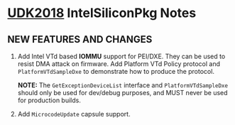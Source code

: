 # [UDK2018]( https://github.com/tianocore/tianocore.github.io/wiki/UDK2018) IntelSiliconPkg Notes

##                            NEW FEATURES AND CHANGES
1. Add Intel VTd based **IOMMU** support for PEI/DXE. They can be used to resist DMA attack on firmware.
   Add Platform VTd Policy protocol and `PlatformVTdSampleDxe` to demonstrate how to produce the protocol.
   
   **NOTE:** The `GetExceptionDeviceList` interface and `PlatformVTdSampleDxe` should only be used for dev/debug purposes,   and MUST never be used for production builds.

2. Add `MicrocodeUpdate` capsule support.

